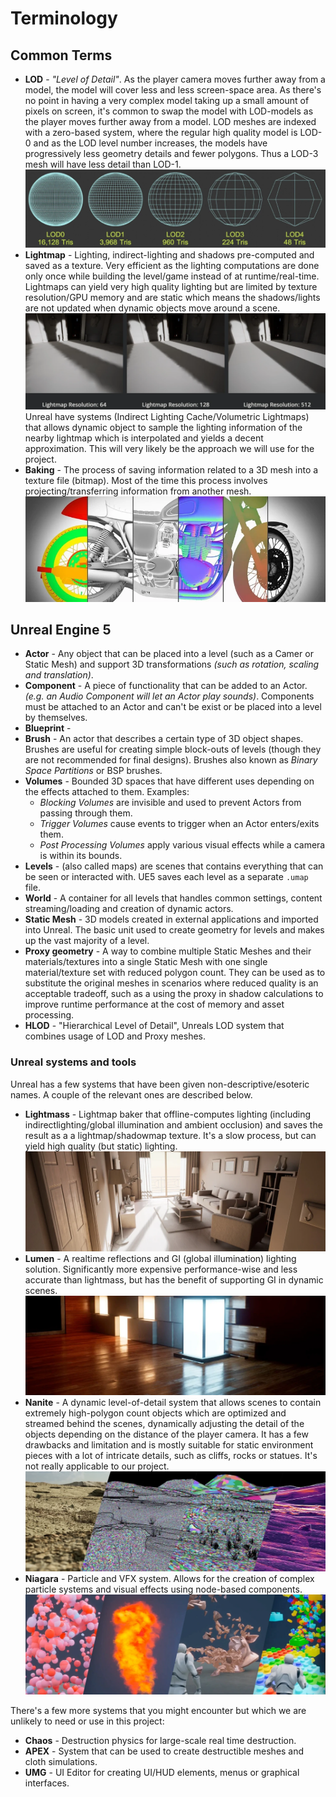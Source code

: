 # Terminology

## Common Terms

- **LOD** - _"Level of Detail"_. As the player camera moves further away from a model, the model will cover less and less screen-space area. As there's no point in having a very complex model taking up a small amount of pixels on screen, it's common to swap the model with LOD-models as the player moves further away from a model. LOD meshes are indexed with a zero-based system, where the regular high quality model is LOD-0 and as the LOD level number increases, the models have progressively less geometry details and fewer polygons. Thus a LOD-3 mesh will have less detail than LOD-1. ![](../../assets/lod.webp)
- **Lightmap** - Lighting, indirect-lighting and shadows pre-computed and saved as a texture. Very efficient as the lighting computations are done only once while building the level/game instead of at runtime/real-time. Lightmaps can yield very high quality lighting but are limited by texture resolution/GPU memory and are static which means the shadows/lights are not updated when dynamic objects move around a scene. ![](../../assets/lightmap_resolution.webp) \
Unreal have systems (Indirect Lighting Cache/Volumetric Lightmaps) that allows dynamic object to sample the lighting information of the nearby lightmap which is interpolated and yields a decent approximation. This will very likely be the approach we will use for the project.
- **Baking** - The process of saving information related to a 3D mesh into a texture file (bitmap). Most of the time this process involves projecting/transferring information from another mesh. ![](../../assets/bake.webp)

## Unreal Engine 5

- **Actor** - Any object that can be placed into a level (such as a Camer or Static Mesh) and support 3D transformations _(such as rotation, scaling and translation)_.
- **Component** - A piece of functionality that can be added to an Actor. _(e.g. an Audio Component will let an Actor play sounds)_. Components must be attached to an Actor and can't be exist or be placed into a level by themselves.
- **Blueprint** - 
- **Brush** - An actor that describes a certain type of 3D object shapes. Brushes are useful for creating simple block-outs of levels (though they are not recommended for final designs). Brushes also known as _Binary Space Partitions_ or BSP brushes.
- **Volumes** - Bounded 3D spaces that have different uses depending on the effects attached to them. Examples:
  - _Blocking Volumes_ are invisible and used to prevent Actors from passing through them. 
  - _Trigger Volumes_ cause events to trigger when an Actor enters/exits them.
  - _Post Processing Volumes_ apply various visual effects while a camera is within its bounds.
- **Levels** - (also called maps) are scenes that contains everything that can be seen or interacted with. UE5 saves each level as a separate `.umap` file.
- **World** - A container for all levels that handles common settings, content streaming/loading and creation of dynamic actors.
- **Static Mesh** - 3D models created in external applications and imported into Unreal. The basic unit used to create geometry for levels and makes up the vast majority of a level.
- **Proxy geometry** - A way to combine multiple Static Meshes and their materials/textures into a single Static Mesh with one single material/texture set with reduced polygon count. They can be used as to substitute the original meshes in scenarios where reduced quality is an acceptable tradeoff, such as a using the proxy in shadow calculations to improve runtime performance at the cost of memory and asset processing.
- **HLOD** - "Hierarchical Level of Detail", Unreals LOD system that combines usage of LOD and Proxy meshes.
<!-- TODO: Actor-Component hierarchy example -->

### Unreal systems and tools

Unreal has a few systems that have been given non-descriptive/esoteric names. A couple of the relevant ones are described below.

- **Lightmass** - Lightmap baker that offline-computes lighting (including indirectlighting/global illumination and ambient occlusion) and saves the result as a a lightmap/shadowmap texture. It's a slow process, but can yield high quality (but static) lighting.
![](../../assets/lightmass.webp)
- **Lumen** - A realtime reflections and GI (global illumination) lighting solution. Significantly more expensive performance-wise and less accurate than lightmass, but has the benefit of supporting GI in dynamic scenes.
![](../../assets/lumen.webp)
- **Nanite** - A dynamic level-of-detail system that allows scenes to contain extremely high-polygon count objects which are optimized and streamed behind the scenes, dynamically adjusting the detail of the objects depending on the distance of the player camera. It has a few drawbacks and limitation and is mostly suitable for static environment pieces with a lot of intricate details, such as cliffs, rocks or statues. It's not really applicable to our project.
![](../../assets/nanite.webp)
- **Niagara** - Particle and VFX system. Allows for the creation of complex particle systems and visual effects using node-based components.
![](../../assets/niagara.webp)


There's a few more systems that you might encounter but which we are unlikely to need or use in this project:

- **Chaos** - Destruction physics for large-scale real time destruction.
- **APEX** - System that can be used to create destructible meshes and cloth simulations.
- **UMG** - UI Editor for creating UI/HUD elements, menus or graphical interfaces.